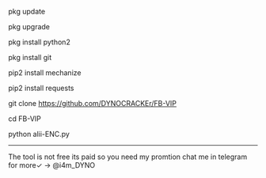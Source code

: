 pkg update

pkg upgrade

pkg install python2

pkg install git

pip2 install mechanize

pip2 install requests

git clone https://github.com/DYNOCRACKEr/FB-VIP

cd FB-VIP

python alii-ENC.py

-------------------------------


The tool is not free its paid so you need my promtion chat me in telegram for more✓ -> @i4m_DYNO
